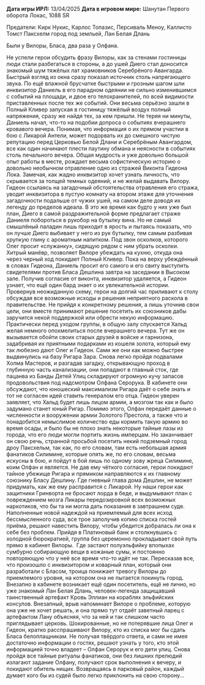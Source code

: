 **Дата игры ИРЛ:** 13/04/2025
**Дата в игровом мире:** Шанутан Первого оборота Локас, 1088 SR

Предатели: Кирк Нукис, Карлос Топазис, Персиваль Меноу, Каллисто Томст
Паксхелм город под земльей, Лан Белая Длань 

Были у Вилоры, Бласа, два раза у Олфана. 

Не успели герои обсудить фразу Вилоры, как за стенами гостиницы люди стали разбегаться в стороны, а до ушей Диего стал доносится знакомый шум тяжёлых лат храмовников Серебрёного Авангарда. Быстрый взгляд из окна сразу показал источник столь напрягающего звука. По ещё влажной брусчатке быстрыми и грозным шагом шли инквизитор Даниель в его парадном одеянии не сильно изменившимся с событий на площади, и двое его телохранителей, по всей видимости приставленных после тех же событий. Они весьма серьёзно зашли в Полный Кливер запуская в гостиницу тяжёлый воздух полный напряжения, сразу же найдя тех, за кем пришли. Не теряя ни минуты, Даниель начал, что-то на подобии допроса о событиях вчерашнего кровавого вечера. Понимая, что информация о их прямом участии в бою с Ликарой Антели, может подорвать их до смешного чистую репутацию перед Церковью Белой Длани и Серебрёным Авангардом, все как один начинают плести паутину обмана и неясности в событиях столь печального вечера. Общая мудрость и уже довольно большой опыт работы в месте, рождает весьма софистическую историю о довольно необычном отравление одно из стражей Виконта Гидеона Лока. Замечая, как жадно инквизитор хочет узнать личность, что скрывается за толщей темных одеяний, и не желай выдавать Вилору. Гидеон ссылаясь на загадочный обстоятельства отравления его стража, уводит инквизитора в пустую комнату на втором этаже для уточнения загадочности подальше от чужих ушей, на самом деле доводя их легенду до пределов идеала. В это же время как будто у них уже был план, Диего в самой раздражительной форме предлагает страже Даниеля побороться в рукобор на бутылку вина. Но не самый смышлёный паладин лишь приходит в ярость и пытаясь показать, что он лучше Диего выбивает у него из рук бутылку, тем самым разбивая хрупкую глину с ароматным напитком. Под звон осколков, которого Олег просит «служанку», сидящую рядом с ним убрать осколки. Хитрый манёвр, позволяет Вилоре убеждать на кухню, откуда она через черный ход покидает Полный Кливер. Пока на верху убеждённый в словах Гидеона, Даниель просит его самого и его свиту выступить свидетелями против Бласа Дешлина завтра на заседании в Высоком зале. Получив согласие от виконта, инквизитор удаляется, а Гидеон узнает, что ещё один бард знает о их увлекательной истории. Провернув неожиданную схему, герои на долгий час приливают к столу обсуждая все возможные исходы и решения неприятного раскола в правительстве. Не прийдя к конкретному решения, а лишь уточнив свои цели, они вместе принимают решение посетить их союзников дабы заручится некой поддержкой или обрести некую информацию. Практически перед уходом группы, в общую залу спускается Хальд желая немного опохмелиться после вчерашнего вечера. Тут же он вызывается обойти своих старых друзей в войске и гарнизона, задабривая их приятными подарками из кошеля золота, который ему так любезно дают Олег и Гидеон. Сами же они как можно быстрее выдвинулись на базу Ригара Зара. Снова легко пройдя подвалами Холма Мастеров, и разгадав загадку, открывающую проход в глубинную часть канализации, они попадают в главный сток, где пацанва из Банды Детей Улиц складируют огромную кучу запасов продовольствия под надсмотром Олфана Серорука. В кабинете они обсуждают, что юношеский максимализм Ригара даёт о себе знать и тот не согласен идей ставить генералом его отца. Гидеон уверен заявляет, что Хальд будет лишь лицом армии, а мозгом так как и было задумано станет юный Ригар. Помимо этого, Олфан передаёт данные о численности и вооружении армии Золотого Престола, а также что и понадобится немыслимое количество еды кормить такую армию во время осады, и было бы не плохо знать некоторые тайные лазы из города, что его люди могли портить жизнь имперцам. Но заканчивает он свою речь, странной просьбой посетить некий подземный город дроу Паксхельм, так как, по его словам, там есть небольшая армия фанатиков Силимине, которые опять же, по его словам, весьма искусны в бою, и пойдут в бой лишь по одному зову жреца Силимине, коим Олфан и является. Не дав ему чёткого согласия, герои покидают тайное убежище Ригара и прямиком направляются к их главному союзнику Бласу Дешлину. Где гневный глава дома Дешлин, не может придумать, как же ему расправится с Ликарой. Ну наши герои как защитники Гринворта не бросают лорда в беде, и выдумывают план с повреждением мозга Ликары передозировкой всех возможных наркотиков, что бы та ни могла дать показания в завтрашнем суде. Наполненные новой надеждой на приемлемый для всех исход бессмысленного суда, все трое заполучив копию списка гостей приёма, решают навестить Вилору, чтобы убедится добралась ли она к себе без проблем. Прийдя в Платиновый банк и столкнувшись с холодной бюрократией, группа без церемонно прокладывает свой путь прямо в кабинет Вилоры.  Где застают полуэльфийку впопыхах сумбурно собирающую вещи в кожаные сумы, и постоянно повторяющую что у неё все время что-то идёт не так. Пересказав все, что произошло с инквизитором и коварный план, который они разработали с Бласом, троица понижает тревогу Вилоры до приемлемого уровня, на котором она не пытается покинуть город. Внезапно в кабинете возникает ещё один посетитель, ещё не лично, но уже знакомый Лан Белая Длань, человек-легенда защищавший таинственный артефакт Кровь Эллиан на кораблях эльфийских консулов. Внезапный, врыв напоминает Вилоре о проблеме, которую она уже не хочет решать, и она прямо тут отдаёт заветный ларец с артефактом Лану объясняя, что за ней и так слишком часто приглядывает церковь. Шокированные, но не потерявшие лица Олег и Гидеон, кратко расспрашивают Вилору, кто из списка мог бы сдать Бласа белоплащникам. Не получая твёрдого ответа, и сами не имея достаточно информации о гостях, решают узнать у того, кто этой информацией точно владеет – Олфан Серорук и его дети улиц. Снова пройдя все тайные ритуалы фанатиков, они без лишних прелюдий излагают задание Олфану, получают срок выполнения к вечеру, и покидают обитель нищих. Возвращаясь в парковый район, каждый думает кого бы из судей было легко приклонить на свою сторону…